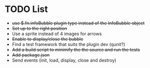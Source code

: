 TODO List
=========

* <del>use $.fn.infoBubble plugin type instead of the InfoBubble object</del>
* <del>Set up to the right position</del>
* Use a sprite instead of 4 images for arrows
* <del>Enable to display/close the bubble</del>
* Find a test framework that suits the plugin dev (qunit?)
* <del>Add a build script to minimify the the source and run the tests</del>
* <del>Add package.json</del>
* Send events (init, load, display, close and destroy)
